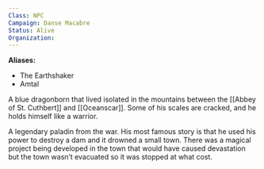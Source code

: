 ```yaml
---
Class: NPC
Campaign: Danse Macabre
Status: Alive
Organization:
---
```

**Aliases:**

- The Earthshaker
- Amtal

A blue dragonborn that lived isolated in the mountains between the [[Abbey of St. Cuthbert]] and [[Oceanscar]]. Some of his scales are cracked, and he holds himself like a warrior.

A legendary paladin from the war. His most famous story is that he used his power to destroy a dam and it drowned a small town. There was a magical project being developed in the town that would have caused devastation but the town wasn’t evacuated so it was stopped at what cost.